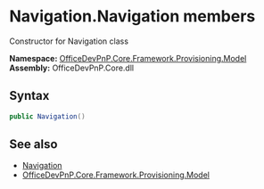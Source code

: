 # Navigation.Navigation members 
 Constructor for Navigation class   

**Namespace:** [OfficeDevPnP.Core.Framework.Provisioning.Model](OfficeDevPnP.Core.Framework.Provisioning.Model.md)  
**Assembly:** OfficeDevPnP.Core.dll  
## Syntax
```C#
public Navigation()
```
## See also
- [Navigation](OfficeDevPnP.Core.Framework.Provisioning.Model.Navigation.md)
- [OfficeDevPnP.Core.Framework.Provisioning.Model](OfficeDevPnP.Core.Framework.Provisioning.Model.md)
